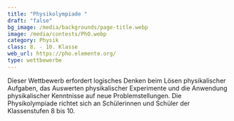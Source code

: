 ```yaml
---
title: "Physikolympiade "
draft: "false"
bg_image: /media/backgrounds/page-title.webp
image: /media/contests/PhO.webp
category: Physik
class: 8. - 10. Klasse
web_url: https://pho.elemente.org/
type: wettbewerbe
---
```

Dieser Wettbewerb erfordert logisches Denken beim Lösen physikalischer Aufgaben, das Auswerten physikalischer Experimente und die Anwendung physikalischer Kenntnisse auf neue Problemstellungen. Die Physikolympiade richtet sich an Schülerinnen und Schüler der Klassenstufen 8 bis 10.
